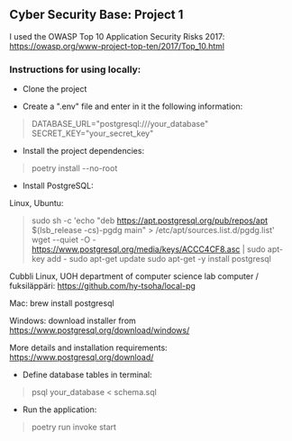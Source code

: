 <h2>Cyber Security Base: Project 1</h2>

I used the OWASP Top 10 Application Security Risks 2017:
https://owasp.org/www-project-top-ten/2017/Top_10.html

<h3>Instructions for using locally:</h3>

- Clone the project

- Create a ".env" file and enter in it the following information:
> DATABASE_URL="postgresql:///your_database"
> SECRET_KEY="your_secret_key"

- Install the project dependencies:
> poetry install --no-root

- Install PostgreSQL:

Linux, Ubuntu:
>sudo sh -c 'echo "deb https://apt.postgresql.org/pub/repos/apt $(lsb_release -cs)-pgdg main" > /etc/apt/sources.list.d/pgdg.list'
>wget --quiet -O - https://www.postgresql.org/media/keys/ACCC4CF8.asc | sudo apt-key add -
>sudo apt-get update
>sudo apt-get -y install postgresql

Cubbli Linux, UOH department of computer science lab computer / fuksiläppäri:
https://github.com/hy-tsoha/local-pg

Mac:
brew install postgresql

Windows:
download installer from https://www.postgresql.org/download/windows/

More details and installation requirements: https://www.postgresql.org/download/

- Define database tables in terminal:
> psql your_database < schema.sql

- Run the application:
> poetry run invoke start